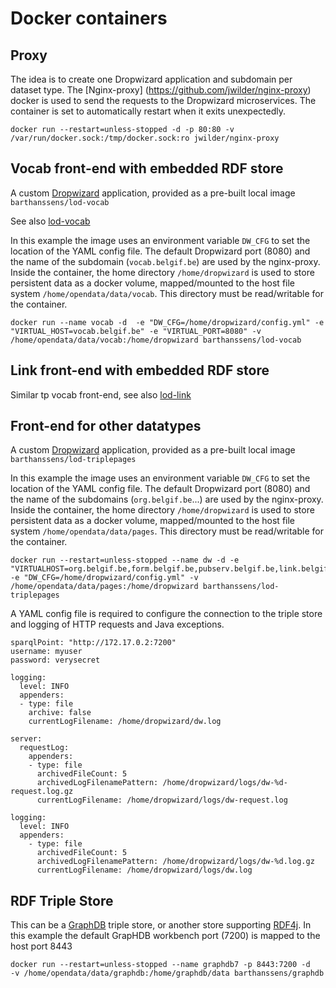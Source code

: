 # Docker containers

## Proxy

The idea is to create one Dropwizard application and subdomain per dataset type.
The [Nginx-proxy] (https://github.com/jwilder/nginx-proxy) docker is used to send the requests to the Dropwizard microservices. The container is set to automatically restart when it exits unexpectedly.

```
docker run --restart=unless-stopped -d -p 80:80 -v /var/run/docker.sock:/tmp/docker.sock:ro jwilder/nginx-proxy
```

## Vocab front-end with embedded RDF store

A custom [Dropwizard](http://www.dropwizard.io/) application, provided as a pre-built local image `barthanssens/lod-vocab`

See also [lod-vocab](https://github.com/Fedict/lod-vocab)

In this example the image uses an environment variable `DW_CFG` to set the location of the YAML config file. The default Dropwizard port (8080) and the name of the subdomain (`vocab.belgif.be`) are used by the nginx-proxy. 
Inside the container, the home directory `/home/dropwizard` is used to store persistent data as a docker volume, mapped/mounted to the host file system `/home/opendata/data/vocab`. This directory must be read/writable for the container.

```
docker run --name vocab -d  -e "DW_CFG=/home/dropwizard/config.yml" -e "VIRTUAL_HOST=vocab.belgif.be" -e "VIRTUAL_PORT=8080" -v /home/opendata/data/vocab:/home/dropwizard barthanssens/lod-vocab
```

## Link front-end with embedded RDF store

Similar tp vocab front-end, see also  [lod-link](https://github.com/Fedict/lod-link)

## Front-end for other datatypes

A custom [Dropwizard](http://www.dropwizard.io/) application, provided as a pre-built local image `barthanssens/lod-triplepages`

In this example the image uses an environment variable `DW_CFG` to set the location of the YAML config file. The default Dropwizard port (8080) and the name of the subdomains (`org.belgif.be`...) are used by the nginx-proxy. 
Inside the container, the home directory `/home/dropwizard` is used to store persistent data as a docker volume, mapped/mounted to the host file system `/home/opendata/data/pages`. This directory must be read/writable for the container.

```
docker run --restart=unless-stopped --name dw -d -e "VIRTUALHOST=org.belgif.be,form.belgif.be,pubserv.belgif.be,link.belgif.be" -e "DW_CFG=/home/dropwizard/config.yml" -v /home/opendata/data/pages:/home/dropwizard barthanssens/lod-triplepages
```

A YAML config file is required to configure the connection to the triple store and logging of HTTP requests and Java exceptions.

```
sparqlPoint: "http://172.17.0.2:7200"
username: myuser
password: verysecret

logging:
  level: INFO
  appenders:
  - type: file
    archive: false
    currentLogFilename: /home/dropwizard/dw.log
  
server:
  requestLog:
    appenders:
    - type: file
      archivedFileCount: 5
      archivedLogFilenamePattern: /home/dropwizard/logs/dw-%d-request.log.gz
      currentLogFilename: /home/dropwizard/logs/dw-request.log

logging:
  level: INFO
  appenders:
    - type: file
      archivedFileCount: 5
      archivedLogFilenamePattern: /home/dropwizard/logs/dw-%d.log.gz
      currentLogFilename: /home/dropwizard/logs/dw.log
```

## RDF Triple Store

This can be a [GraphDB](doc/GRAPHDB.md) triple store, or another store supporting [RDF4j](http://rdf4j.org/).
In this example the default GrapHDB workbench port (7200) is mapped to the host port 8443

```
docker run --restart=unless-stopped --name graphdb7 -p 8443:7200 -d 
-v /home/opendata/data/graphdb:/home/graphdb/data barthanssens/graphdb
```
